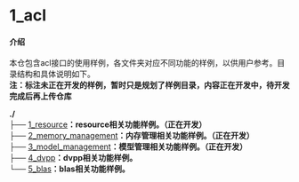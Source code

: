 # 1_acl

#### 介绍
本仓包含acl接口的使用样例，各文件夹对应不同功能的样例，以供用户参考。目录结构和具体说明如下。   
**注：标注未正在开发的样例，暂时只是规划了样例目录，内容正在开发中，待开发完成后再上传仓库**

**./**   
├── [1_resource](./1_resource)**：resource相关功能样例。（正在开发）**      
├── [2_memory_management](./2_memory_management)**：内存管理相关功能样例。（正在开发）**    
├── [3_model_management](./3_model_management)**：模型管理相关功能样例。（正在开发）**    
├── [4_dvpp](./4_dvpp)**：dvpp相关功能样例。**    
└── [5_blas](./5_blas)**：blas相关功能样例。**    



